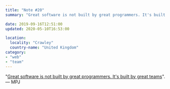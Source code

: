 ```yaml
---
title: "Note #20"
summary: "Great software is not built by great programmers. It's built by great teams. — MPJ"

date: 2019-09-16T12:51:00
updated: 2020-05-10T16:53:00

location:
  locality: "Crawley"
  country-name: "United Kingdom"
category:
- "web"
- "team"
---
```


"[Great software is not built by great programmers. It's built by great teams][1]". — MPJ

[1]: https://youtu.be/J9OpTNk0hYc?t=216
